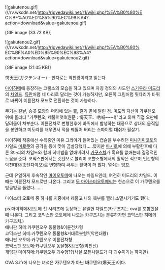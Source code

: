 ![gakutenou.gif](//rv.wkcdn.net/http://rigvedawiki.net/r1/wiki.php/%EA%B0%80%E
C%BF%A0%ED%85%90%EC%98%A4?action=download&value=gakutenou.gif)

[GIF image (33.72 KB)]

![gakutenou2.gif](//rv.wkcdn.net/http://rigvedawiki.net/r1/wiki.php/%EA%B0%80%
EC%BF%A0%ED%85%90%EC%98%A4?action=download&value=gakutenou2.gif)

[GIF image (21.05 KB)]

  
愕天王(ガクテンオー) - 한자로는 악천왕이라고 읽는다.

[마이히메](%EB%A7%88%EC%9D%B4%ED%9E%88%EB%A9%94.md)에 등장하는 코뿔소의 모습을 하고 있으며 자칭
정의의 사도인 [스기우라 미도리](%EC%8A%A4%EA%B8%B0%EC%9A%B0%EB%9D%BC%20%EB%AF%B8%EB%8F%84%EB%A6%AC.md)의 [차일드](%EC%B0%A8%EC%9D%BC%EB%93%9C.md).
[듀란](%EB%93%80%EB%9E%80#s-7.md)처럼 네 다리로 달리는 것이 가능하지만, 오른쪽 그림처럼 뒷다리가 바퀴로 바뀌어
이륜전차 모드로 전환하는 것이 가능하다.

무기는 칼날, 송곳 모양의 머리에 있는 뿔, 갈기 끝에 달린 검. 미도리 자신이 가쿠텐오 위에 올라타 "가쿠텐오, 꿰뚫어엇!!(원문 :
愕天王、吶喊~~~!)"라고 외쳐 직접 오판에 달려들어 쳐부순다. 이륜전차로 변형한후에 바퀴에서 발생하는 태풍으로 상대의 움직임을 봉인하고
미도리를 태우면서 적을 꿰뚫어 버리는 스파이럴 대쉬가 필살기.

마이히메 작중에선 수복중인 미유 그리아가 들어있는 캡슐을 부수려던 [미나기미코토](%EB%AF%B8%EB%82%98%EA%B8%B0%20%EB%AF%B8%EC%BD%94%ED%86%A0.md)의 차일드
[미로쿠](%EB%AF%B8%EB%A1%9C%EC%BF%A0#s-1.2.md)의 공격을 등에 맞아 끔살당했다.....였지만 [마시로](
/wiki/%EC%B9%B4%EC%9E%90%ED%95%98%EB%82%98%20%EB%A7%88%EC%8B%9C%EB%A1%9C)에 의해
부활한후에 다른 8마리의 차일드와 함께 히메별을 없애버려서
[카구츠치](%EC%B9%B4%EA%B5%AC%EC%B8%A0%EC%B9%98#s-2.md)가 흑요를 없애는데 결정적인 도움을 준다.
코믹스판에서는 갓텐오로 불리며 코뿔소형에서의 활약은 적으며 인간형의 악천대왕(갓텐다이오)로 변형하여 싸우는 활약이 더 많다. 열쇠는 잉꼬.

근데 유일하게 후속작인 [마이오토메](%EB%A7%88%EC%9D%B4%EC%98%A4%ED%86%A0%EB%A9%94.md)에 나오는
차일드인데, 여전히 미도리의 챠일드. 이때는 이륜전차 모드로만 나온다. 그리고 [모 마이스터오토메씨](%EC%8B%9C%EC%A6%88%EB%A3%A8%20%EB%B9%84%EC%98%AC%EB%9D%BC.md)는 한손으로 이
가쿠텐오를 빙글빙글 돌렸다…….

마이스터 오토메 중 하나를 지중에서 꿰뚫고 나와 복부를 찔러 소멸시키기도 했다.

ps.마이히메&오토메 전 시리즈에 등장하는 유일한 차일드(카구츠치는 ova를 포함했을때 나온다. 그리고 코믹스판 오토메에 나오는 카구츠치는
분류하자면 코믹스판 히메의 카구츠치.)  
애니판 히메:카쿠텐오우 동물형&이륜전차형  
코믹스판 히메:카쿠텐오우 동물형&거대로봇형?(악천대왕)  
애니판 오토메:카쿠텐오우 이륜전차형  
코믹스판 오토메:카쿠텐오우 동물형&갑옷형(악천신)  
게임판 마이히메:카쿠텐오우 괴수형??(사실 모든차일드가 다 괴수이기는 하지만)

OVA S.ifr에 나오는 녀석은 **가**쿠텐오가 아닌 **바**쿠텐오(爆天王)이다.

